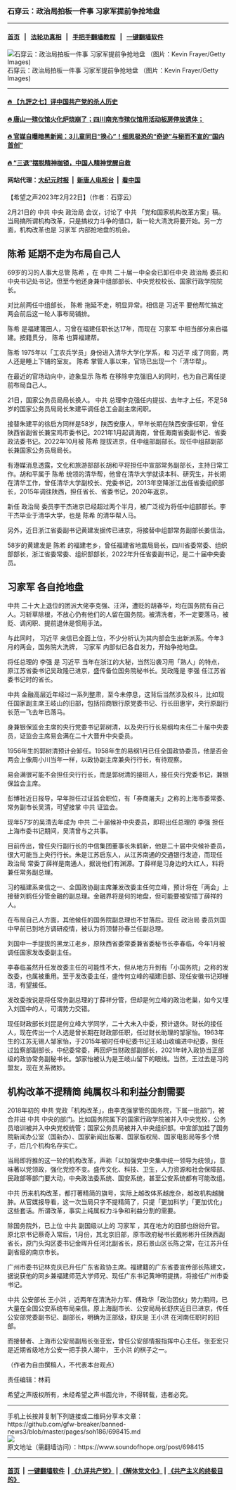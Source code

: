 ### 石穿云：政治局拍板一件事 习家军提前争抢地盘
------------------------

#### [首页](https://github.com/gfw-breaker/banned-news3/blob/master/README.md) &nbsp;&nbsp;|&nbsp;&nbsp; [法轮功真相](https://github.com/begood0513/basic/blob/master/README.md)  &nbsp;&nbsp;|&nbsp;&nbsp; [手把手翻墙教程](https://github.com/gfw-breaker/guides/wiki)  &nbsp;&nbsp;|&nbsp;&nbsp; [一键翻墙软件](https://github.com/gfw-breaker/nogfw/blob/master/README.md)  



<div><img alt=" 石穿云：政治局拍板一件事 习家军提前争抢地盘 （图片：Kevin Frayer/Getty Images)" src="https://img.soundofhope.org/2023-02/gettyimages-1436056730-594x594-1677085326927.jpg"/>
<br/><figcaption class="caption">
 石穿云：政治局拍板一件事 习家军提前争抢地盘 （图片：Kevin Frayer/Getty Images)
</figcaption></div><hr/>

#### [ 🔥  【九評之七】评中国共产党的杀人历史](http://45.63.98.24:10000/videos/res1/news/../../res/jiuping/index.html?202302230440)

#### [ 🔥  唐山一殡仪馆火化炉烧崩了；四川南充市殡仪馆用活动板房停放遗体；](http://45.63.98.24:10000/videos/res1/news/../../res1/corona/index.html?202302230440)

#### [ 🔥  官媒自曝暗黑新闻：3儿童同日“换心”！细思极恐的“奇迹”与秘而不宣的“国内首创”](http://45.63.98.24:10000/videos/res1/news/../../res/Organs/index.html?202302230440)

#### [ 🔥  “三退”摆脱精神枷锁，中国人精神觉醒自救](http://45.63.98.24:10000/videos/res1/news/../../res1/tui/index.html?202302230440)

#### 网站代理：[大纪元时报](http://45.63.98.24:85/gb/?202302230440) &nbsp;|&nbsp; [新唐人电视台](http://45.63.98.24:8808/gb/?202302230440) &nbsp;|&nbsp; [看中国](http://45.63.98.24:8300/?202302230440)

<div><div class="Content__Wrapper sc-1bvya0-0 elmmKw article_body" data-checkusr="" itemprop="articleBody">
 <div id="post_place_1">
 </div>
 <p class="meta-top">
  <span class="meta">
   【希望之声2023年2月22日】（作者：石穿云）
  </span>
 </p>
 <p class="a" style="border:none;padding:0cm">
  2月21日的
  <ok href="/term/1059">
   中共
  </ok>
  中央
  <ok href="/term/11109">
   政治局
  </ok>
  会议，讨论了
  <ok href="/term/1059">
   中共
  </ok>
  「党和国家机构改革方案」稿。当局搞所谓机构改革，只是搞权力斗争的借口，新一轮大清洗将要开始。另一方面，机构改革也是
  <ok href="/term/1342">
   习家军
  </ok>
  内部抢地盘的机会。
 </p>
 <h2>
  <ok href="/term/49537">
   陈希
  </ok>
  延期不走为布局自己人
 </h2>
 <p>
  69岁的习的人事大总管
  <ok href="/term/49537">
   陈希
  </ok>
  ，在
  <ok href="/term/1059">
   中共
  </ok>
  二十届一中全会已卸任中央
  <ok href="/term/11109">
   政治局
  </ok>
  委员和中央书记处书记，但至今他还身兼中组部部长、中央党校校长、国家行政学院院长。
 </p>
 <p>
  对比前两任中组部长，
  <ok href="/term/49537">
   陈希
  </ok>
  拖延不走，明显异常。相信是
  <ok href="/term/1063">
   习近平
  </ok>
  要他帮忙搞定两会前后这一轮人事布局铺排。
 </p>
 <p>
  <ok href="/term/49537">
   陈希
  </ok>
  是福建莆田人，习曾在福建任职长达17年，而现在
  <ok href="/term/1342">
   习家军
  </ok>
  中相当部分来自福建。按籍贯分，
  <ok href="/term/49537">
   陈希
  </ok>
  也算福建帮。
 </p>
 <p>
  <ok href="/term/49537">
   陈希
  </ok>
  1975年以「工农兵学员」身份进入清华大学化学系，和
  <ok href="/term/1063">
   习近平
  </ok>
  成了同窗，两人还是睡上下铺的室友。
  <ok href="/term/49537">
   陈希
  </ok>
  掌管人事以来，官场已出现一个「清华帮」。
 </p>
 <p>
  在最近的官场动向中，迹象显示
  <ok href="/term/49537">
   陈希
  </ok>
  在移除李克强旧人的同时，也为自己离任提前布局自己人。
 </p>
 <p>
  21日，国家公务员局局长换人。
  <ok href="/term/1059">
   中共
  </ok>
  总理李克强任内提拔、去年才上任，不足58岁的国家公务员局局长朱建平调任总工会副主席闲职。
 </p>
 <p>
  接替朱建平的徐启方同样是58岁，陕西安康人，早年长期在陕西安康任职，曾任陕西省副省长兼宝鸡市委书记。2021年1月起调海南，曾任海南省委副书记、省委政法委书记。2022年10月被
  <ok href="/term/49537">
   陈希
  </ok>
  提拔进京，任中组部副部长。现任中组部副部长兼国家公务员局局长。
 </p>
 <p>
  有港媒消息透露，文化和旅游部部长胡和平将担任中宣部常务副部长，主持日常工作。胡和平属于
  <ok href="/term/49537">
   陈希
  </ok>
  统领的清华帮，他曾在清华大学就读本科、研究生，并长期在清华工作，曾任清华大学副校长、党委书记，2013年空降浙江出任省委组织部长，2015年调往陕西，担任省长、省委书记，2020年返京。
 </p>
 <p>
  新任
  <ok href="/term/11109">
   政治局
  </ok>
  委员李干杰进京已经超过两个半月，被广泛视为将任中组部部长。李干杰毕业于清华大学，也是
  <ok href="/term/49537">
   陈希
  </ok>
  的清华帮人马。
 </p>
 <p>
  另外，近日浙江省委副书记黄建发据传已进京，将接替中组部常务副部长姜信治。
 </p>
 <p>
  58岁的黄建发是
  <ok href="/term/49537">
   陈希
  </ok>
  的福建老乡，曾任福建省地震局局长，四川省委常委、组织部部长，浙江省委常委、组织部部长，2022年升任省委副书记，是二十届中央委员。
 </p>
 <h2>
  <ok href="/term/1342">
   习家军
  </ok>
  各自抢地盘
 </h2>
 <p>
  <ok href="/term/1059">
   中共
  </ok>
  二十大上退位的团派大佬李克强、汪洋，遭贬的胡春华，均在国务院有自己人。习斩草除根，不放心仍有他们的人留在国务院。被清洗者，不一定要落马，被贬、调闲职、提前退休是惯用手法。
 </p>
 <p>
  与此同时，
  <ok href="/term/1063">
   习近平
  </ok>
  亲信已全面上位，不少分析认为其内部会生出新派系。今年3月的两会，国务院大洗牌，
  <ok href="/term/1342">
   习家军
  </ok>
  内部似已各自发力，开始争抢地盘。
 </p>
 <p>
  将任总理的
  <ok href="/term/14244">
   李强
  </ok>
  是
  <ok href="/term/1063">
   习近平
  </ok>
  当年在浙江的大秘，当然沿袭习用「熟人」的特点，原江苏省委书记吴政隆已进京，盛传备位国务院秘书长。吴政隆是
  <ok href="/term/14244">
   李强
  </ok>
  任江苏省委书记时的省长。
 </p>
 <p>
  <ok href="/term/1059">
   中共
  </ok>
  金融高层近年经过一系列整肃，至今未停息，这背后当然涉及权斗，比如现任国家副主席王岐山的旧部，包括招商银行原党委书记、行长田惠宇，央行原副行长范一飞去年已落马。
 </p>
 <p>
  身兼银保监会主席的央行党委书记郭树清，以及央行行长易纲均未任二十届中央委员，证监会主席易会满在二十大晋升中央委员。
 </p>
 <p>
  1956年生的郭树清预计会卸任。1958年生的易纲1月已任全国政协委员，他是否会两会上像周小川当年一样，以政协副主席兼央行行长，有待观察。
 </p>
 <p>
  易会满很可能不会担任央行行长，而是郭树清的接班人，接任央行党委书记，兼银保监会主席。
 </p>
 <p>
  彭博社近日报导，早年担任过证监会职位，有「券商屠夫」之称的上海市委常委、常务副市长吴清，可望接掌
  <ok href="/term/1059">
   中共
  </ok>
  证监会。
 </p>
 <p>
  现年57岁的吴清去年成为
  <ok href="/term/1059">
   中共
  </ok>
  二十届候补中央委员，即将出任总理的
  <ok href="/term/14244">
   李强
  </ok>
  担任上海市委书记期间，吴清曾与之共事。
 </p>
 <p>
  目前传出，曾任央行副行长的中信集团董事长朱鹤新，他是二十届中央候补委员，很大可能当上央行行长。朱是江苏启东人，从江苏南通的交通银行发迹，而现任
  <ok href="/term/11109">
   政治局
  </ok>
  常委丁薛祥是南通人，据说他们有渊源。丁薛祥是习身边的大红人，料将兼任常务副总理。
 </p>
 <p>
  习的福建系亲信之一、全国政协副主席兼发改委主任何立峰，预计将在「两会」上接替刘鹤任分管金融的副总理。金融界将是何的地盘，但可能要被安插丁薛祥的人。
 </p>
 <p>
  在布局自己人方面，其他候任的国务院副总理也不甘落后。现任
  <ok href="/term/11109">
   政治局
  </ok>
  委员刘国中早前已到地方调研疫情，被认为将顶替孙春兰任副总理。
 </p>
 <p>
  刘国中一手提拔的黑龙江老乡，原陕西省委常委兼省委秘书长李春临，今年1月被调任国家发改委副主任。
 </p>
 <p>
  李春临虽然升任发改委主任的可能性不大，但从地方升到有「小国务院」之称的发改委，也属被重用。至于发改委主任，盛传何立峰的福建旧部、现任安徽书记郑栅洁，有望接任。
 </p>
 <p>
  发改委按说是将任常务副总理的丁薛祥分管，但却是何立峰的政治老巢，如今又埋入刘国中的人，可谓势力交错。
 </p>
 <p>
  现任财政部长刘昆是何立峰大学同学，二十大未入中委，预计退休。财长的接任人，现在传出一个人选是曾长期在财政部任职，任过财长助理的邹家怡。1963年生的江苏无锡人邹家怡，于2015年被时任中纪委书记王岐山收编进中纪委，担任过监察部副部长，中纪委常委，再回炉当财政部副部长，2021年转入政协当正部级的政协常务副秘书长。邹家怡被认为是王岐山留下的眼线。当然，王过去是习的盟友，现在关系微妙。
 </p>
 <h2>
  机构改革不提精简 纯属权斗和利益分割需要
 </h2>
 <p>
  2018年初的
  <ok href="/term/1059">
   中共
  </ok>
  党政「机构改革」，由李克强掌管的国务院，下属一批部门，被合并进
  <ok href="/term/1059">
   中共
  </ok>
  中央的部门。比如国务院属下的国家行政学院被并入中央党校，公务员培训被并入中央党校统管；国家公务员局被并入中央组织部。中宣部加挂了国务院新闻办公室（国新办）、国家新闻出版署、国家版权局、国家电影局等多个牌子，后几个机构名存实亡。
 </p>
 <p>
  当局即将推的这一轮的机构改革，声称「以加强党中央集中统一领导为统领」，意味著以党领政，强化党控不变。盛传文化、科技、卫生，人力资源和社会保障部、民政部等部门要大动，中央政法委系统、国安系统，甚至公安系统都有可能改组。
 </p>
 <p>
  <ok href="/term/1059">
   中共
  </ok>
  历来机构改革，都打著精简的旗号，实际上越改体系越庞杂，越改机构越臃肿。从官媒报导看，这一次当局只字不提精简了，只提「更加科学」「更加优化」这些套话。所谓改革，事实上纯属权力斗争和利益分割的需要。
 </p>
 <p>
  除国务院外，已上位
  <ok href="/term/1059">
   中共
  </ok>
  副国级以上的
  <ok href="/term/1342">
   习家军
  </ok>
  ，其在地方的旧部也纷纷升官。原北京书记蔡奇入常后，1月份，其北京旧部，原市政府秘书长戴彬彬升任陕西副省长，原门头沟区委书记金晖升任河北副省长，原石景山区长陈之常，在江苏升任副省级的南京市长。
 </p>
 <p>
  广州市委书记林克庆已升任广东省政协主席。福建籍的广东省委宣传部长陈建文，据说获他的同乡兼福建师范大学师兄、现任广东书记黄坤明提携，将接任广州市委书记。
 </p>
 <p>
  <ok href="/term/1059">
   中共
  </ok>
  公安部长
  <ok href="/term/21992">
   王小洪
  </ok>
  ，近两年在清洗孙力军、傅政华「政治团伙」势力期间，已大量在全国公安系统布局亲信。原上海副市长、公安局局长舒庆近日已进京，传任公安部党委副书记、副部长，明确为正部级，舒庆是
  <ok href="/term/21992">
   王小洪
  </ok>
  在河南任职时的旧部。
 </p>
 <p>
  而接替者、上海市公安局副局长张亚宏，曾任公安部情报指挥中心主任。张亚宏只是近期省级地方公安一把手换人潮中，
  <ok href="/term/21992">
   王小洪
  </ok>
  的棋子之一。
 </p>
 <p>
  （作者为自由撰稿人，不代表本台观点）
 </p>
 <p class="meta-btm">
  责任编辑：林莉
 </p>
 <p class="meta-btm">
  希望之声版权所有，未经希望之声书面允许，不得转载，违者必究。
 </p>
</div>
</div>
<hr/>
手机上长按并复制下列链接或二维码分享本文章：<br/>
https://github.com/gfw-breaker/banned-news3/blob/master/pages/soh186/698415.md <br/>
<a href='https://github.com/gfw-breaker/banned-news3/blob/master/pages/soh186/698415.md'><img src='https://github.com/gfw-breaker/banned-news3/blob/master/pages/soh186/698415.md.png'/></a> <br/>
原文地址（需翻墙访问）：https://www.soundofhope.org/post/698415


------------------------
#### [首页](https://github.com/gfw-breaker/banned-news3/blob/master/README.md) &nbsp;|&nbsp; [一键翻墙软件](https://github.com/gfw-breaker/nogfw/blob/master/README.md) &nbsp;| [《九评共产党》](https://github.com/gfw-breaker/9ping.md/blob/master/README.md#九评之一评共产党是什么) | [《解体党文化》](https://github.com/gfw-breaker/jtdwh.md/blob/master/README.md) | [《共产主义的终极目的》](https://github.com/gfw-breaker/gczydzjmd.md/blob/master/README.md)


<img src='http://gfw-breaker.win/banned-news3/pages/soh186/698415.md' width='0px' height='0px'/>
